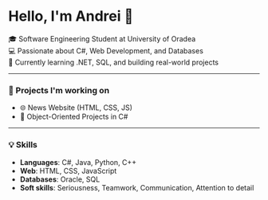 # Hello, I'm Andrei 👋

🎓 Software Engineering Student at University of Oradea  
💻 Passionate about C#, Web Development, and Databases  
🌱 Currently learning .NET, SQL, and building real-world projects  

---

### 🚀 Projects I'm working on
- 🌐 News Website (HTML, CSS, JS)
- 🧠 Object-Oriented Projects in C#

---

### 💡 Skills
- **Languages**: C#, Java, Python, C++
- **Web**: HTML, CSS, JavaScript
- **Databases**: Oracle, SQL
- **Soft skills**: Seriousness, Teamwork, Communication, Attention to detail
